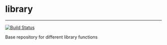 # library
---

[![Build Status](https://travis-ci.org/gianmarcodonetti/library.svg?branch=master)](https://travis-ci.org/gianmarcodonetti/library)

Base repository for different library functions
